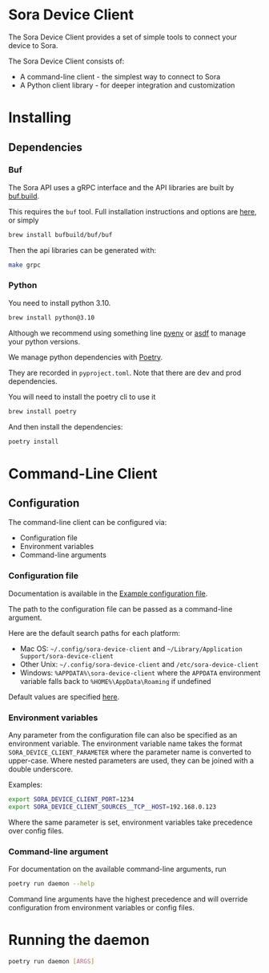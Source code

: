 Sora Device Client
=================

The Sora Device Client provides a set of simple tools to connect your device to Sora.

The Sora Device Client consists of:

 - A command-line client - the simplest way to connect to Sora
 - A Python client library - for deeper integration and customization

# Installing
## Dependencies

### Buf

The Sora API uses a gRPC interface and the API libraries are built by
[buf.build](https://buf.build/).

This requires the `buf` tool. Full installation instructions and options are
[here](https://docs.buf.build/installation), or simply
```bash
brew install bufbuild/buf/buf
```

Then the api libraries can be generated with:
```bash
make grpc
```

### Python
You need to install python 3.10.
```bash
brew install python@3.10
```
Although we recommend using something line [pyenv](https://github.com/pyenv/pyenv) 
or [asdf](https://asdf-vm.com/) to manage your python versions.

We manage python dependencies with [Poetry](https://python-poetry.org/).

They are recorded in `pyproject.toml`. Note that there are dev and prod dependencies.

You will need to install the poetry cli to use it
```bash
brew install poetry
```
And then install the dependencies:
```bash
poetry install
```

# Command-Line Client 

## Configuration

The command-line client can be configured via:
 - Configuration file
 - Environment variables
 - Command-line arguments

### Configuration file

Documentation is available in the [Example configuration file](examples/config.yaml).

The path to the configuration file can be passed as a command-line argument.

Here are the default search paths for each platform:

 - Mac OS: `~/.config/sora-device-client` and `~/Library/Application Support/sora-device-client`
 - Other Unix: `~/.config/sora-device-client` and `/etc/sora-device-client`
 - Windows: `%APPDATA%\sora-device-client` where the `APPDATA` environment variable falls back to `%HOME%\AppData\Roaming` if undefined

Default values are specified [here](sora-device-client/config_default.yaml).

### Environment variables

Any parameter from the configuration file can also be specified as an
environment variable. The environment variable name takes the format
`SORA_DEVICE_CLIENT_PARAMETER` where the parameter name is converted to upper-case. Where
nested parameters are used, they can be joined with a double underscore.

Examples:

```bash
export SORA_DEVICE_CLIENT_PORT=1234
export SORA_DEVICE_CLIENT_SOURCES__TCP__HOST=192.168.0.123
```

Where the same parameter is set, environment variables take precedence over config files.

### Command-line argument

For documentation on the available command-line arguments, run
```bash
poetry run daemon --help
```

Command line arguments have the highest precedence and will override
configuration from environment variables or config files.

# Running the daemon

```bash
poetry run daemon [ARGS]
```

